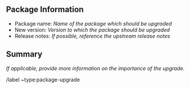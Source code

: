## Package Information

* Package name: *Name of the package which should be upgraded*
* New version: *Version to which the package should be upgraded*
* Release notes: *If possible, reference the upstream release notes*

## Summary

*If applicable, provide more information on the importance of the upgrade.*

/label ~type:package-upgrade
